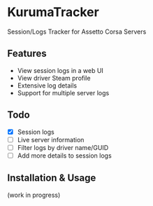 # KurumaTracker
Session/Logs Tracker for Assetto Corsa Servers

## Features
- View session logs in a web UI
- View driver Steam profile
- Extensive log details
- Support for multiple server logs

## Todo
- [x] Session logs
- [ ] Live server information
- [ ] Filter logs by driver name/GUID
- [ ] Add more details to session logs

## Installation & Usage
(work in progress)
